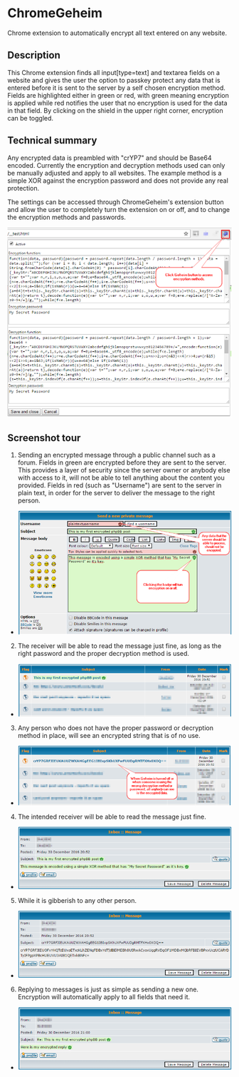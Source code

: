 # ChromeGeheim
Chrome extension to automatically encrypt all text entered on any website.

## Description
This Chrome extension finds all input[type=text] and textarea fields on a website and gives the user the option to passkey protect any data that is entered before it is sent to the server by a self chosen encryption method. Fields are highlighted either in green or red, with green meaning encryption is applied while red notifies the user that no encryption is used for the data in that field. By clicking on the shield in the upper right corner, encryption can be toggled.

## Technical summary
Any encrypted data is preambled with "crYP7" and should be Base64 encoded. Currently the encryption and decryption methods used can only be manually adjusted and apply to all websites. The example method is a simple XOR against the encryption password and does not provide any real protection.

The settings can be accessed through ChromeGeheim's extension button and allow the user to completely turn the extension on or off, and to change the encryption methods and passwords.

 ![alt text](https://raw.githubusercontent.com/sjoerdvanderhoorn/ChromeGeheim/develop/Screenshots/Settings.png "Settings")

## Screenshot tour
1. Sending an encrypted message through a public channel such as a forum. Fields in green are encrypted before they are sent to the server. This provides a layer of security since the server owner or anybody else with access to it, will not be able to tell anything about the content you provided. Fields in red (such as "Username") are sent to the server in plain text, in order for the server to deliver the message to the right person. 
 * ![alt text](https://github.com/sjoerdvanderhoorn/ChromeGeheim/raw/develop/Screenshots/01.%20Send%20an%20encrypted%20message%20through%20a%20public%20forum.png "1")
2. The receiver will be able to read the message just fine, as long as the right password and the proper decryption method is used. 
 * ![alt text](https://raw.githubusercontent.com/sjoerdvanderhoorn/ChromeGeheim/develop/Screenshots/02.%20Encrypted%20message%20received.png "2")
3. Any person who does not have the proper password or decryption method in place, will see an encrypted string that is of no use. 
 * ![alt text](https://raw.githubusercontent.com/sjoerdvanderhoorn/ChromeGeheim/develop/Screenshots/03.%20Message%20when%20encryption%20is%20turned%20off.png "3")
4. The intended receiver will be able to read the message just fine. 
 * ![alt text](https://raw.githubusercontent.com/sjoerdvanderhoorn/ChromeGeheim/develop/Screenshots/04.%20Message%20text.png "4")
5. While it is gibberish to any other person. 
 * ![alt text](https://raw.githubusercontent.com/sjoerdvanderhoorn/ChromeGeheim/develop/Screenshots/05.%20Message%20text%20when%20encryption%20is%20turned%20off.png "5")
6. Replying to messages is just as simple as sending a new one. Encryption will automatically apply to all fields that need it. 
 * ![alt text](https://raw.githubusercontent.com/sjoerdvanderhoorn/ChromeGeheim/develop/Screenshots/06.%20Encrypted%20reply.png "6")
